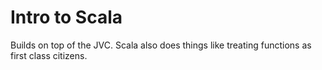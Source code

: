 # Intro to Scala

Builds on top of the JVC. Scala also does things like treating functions as first class citizens.